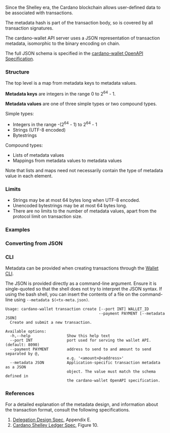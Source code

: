 Since the Shelley era, the Cardano blockchain allows user-defined data to be associated with transactions.

The metadata hash is part of the transaction body, so is covered by all transaction signatures.

The cardano-wallet API server uses a JSON representation of transaction metadata, isomorphic to the binary encoding on chain.

The full JSON schema is specified in the [cardano-wallet OpenAPI Specification](https://input-output-hk.github.io/cardano-wallet/api/edge/#operation/postTransaction).

### Structure

The top level is a map from metadata keys to metadata values.

**Metadata keys** are integers in the range 0 to 2<sup>64</sup> - 1.

**Metadata values** are one of three simple types or two compound types.

Simple types:

 * Integers in the range -(2<sup>64</sup> - 1) to 2<sup>64</sup> - 1
 * Strings (UTF-8 encoded)
 * Bytestrings

Compound types:

 * Lists of metadata values
 * Mappings from metadata values to metadata values
 
Note that lists and maps need not necessarily contain the type of metadata value in each element.

### Limits

 - Strings may be at most 64 bytes long when UTF-8 encoded.
 - Unencoded bytestrings may be at most 64 bytes long.
 - There are no limits to the number of metadata values, apart from the protocol limit on transaction size.

### Examples


### Converting from JSON


### CLI

Metadata can be provided when creating transactions through the [Wallet CLI](./Wallet-command-line-interface).

The JSON is provided directly as a command-line argument. Ensure it is single-quoted so that the shell does not try to interpret the JSON syntax. If using the bash shell, you can insert the contents of a file on the command-line using `--metadata $(<tx-meta.json)`.

```
Usage: cardano-wallet transaction create [--port INT] WALLET_ID
                                         --payment PAYMENT [--metadata JSON]
  Create and submit a new transaction.

Available options:
  -h,--help                Show this help text
  --port INT               port used for serving the wallet API. (default: 8090)
  --payment PAYMENT        address to send to and amount to send separated by @,
                           e.g. '<amount>@<address>'
  --metadata JSON          Application-specific transaction metadata as a JSON
                           object. The value must match the schema defined in
                           the cardano-wallet OpenAPI specification.
```


### References

For a detailed explanation of the metadata design, and information about the transaction format, consult the following specifications.

1. [Delegation Design Spec][delegation-spec], Appendix E.
2. [Cardano Shelley Ledger Spec][shelley-ledger-spec], Figure 10.

[delegation-spec]: https://hydra.iohk.io/job/Cardano/cardano-ledger-specs/delegationDesignSpec/latest/download-by-type/doc-pdf/delegation_design_spec
[shelley-ledger-spec]: https://hydra.iohk.io/job/Cardano/cardano-ledger-specs/specs.shelley-ledger/latest/download-by-type/doc-pdf/ledger-spec
